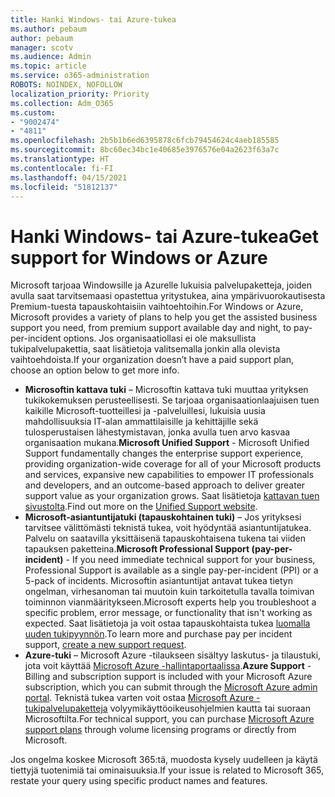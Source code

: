 ```yaml
---
title: Hanki Windows- tai Azure-tukea
ms.author: pebaum
author: pebaum
manager: scotv
ms.audience: Admin
ms.topic: article
ms.service: o365-administration
ROBOTS: NOINDEX, NOFOLLOW
localization_priority: Priority
ms.collection: Adm_O365
ms.custom:
- "9002474"
- "4811"
ms.openlocfilehash: 2b5b1b6ed6395878c6fcb79454624c4aeb185585
ms.sourcegitcommit: 8bc60ec34bc1e40685e3976576e04a2623f63a7c
ms.translationtype: HT
ms.contentlocale: fi-FI
ms.lasthandoff: 04/15/2021
ms.locfileid: "51812137"
---
```

# <a name="get-support-for-windows-or-azure"></a><span data-ttu-id="ec0b7-102">Hanki Windows- tai Azure-tukea</span><span class="sxs-lookup"><span data-stu-id="ec0b7-102">Get support for Windows or Azure</span></span>

<span data-ttu-id="ec0b7-103">Microsoft tarjoaa Windowsille ja Azurelle lukuisia palvelupaketteja, joiden avulla saat tarvitsemaasi opastettua yritystukea, aina ympärivuorokautisesta Premium-tuesta tapauskohtaisiin vaihtoehtoihin.</span><span class="sxs-lookup"><span data-stu-id="ec0b7-103">For Windows or Azure, Microsoft provides a variety of plans to help you get the assisted business support you need, from premium support available day and night, to pay-per-incident options.</span></span> <span data-ttu-id="ec0b7-104">Jos organisaatiollasi ei ole maksullista tukipalvelupakettia, saat lisätietoja valitsemalla jonkin alla olevista vaihtoehdoista.</span><span class="sxs-lookup"><span data-stu-id="ec0b7-104">If your organization doesn’t have a paid support plan, choose an option below to get more info.</span></span>

- <span data-ttu-id="ec0b7-105">**Microsoftin kattava tuki** – Microsoftin kattava tuki muuttaa yrityksen tukikokemuksen perusteellisesti. Se tarjoaa organisaationlaajuisen tuen kaikille Microsoft-tuotteillesi ja -palveluillesi, lukuisia uusia mahdollisuuksia IT-alan ammattilaisille ja kehittäjille sekä tulosperustaisen lähestymistavan, jonka avulla tuen arvo kasvaa organisaation mukana.</span><span class="sxs-lookup"><span data-stu-id="ec0b7-105">**Microsoft Unified Support** - Microsoft Unified Support fundamentally changes the enterprise support experience, providing organization-wide coverage for all of your Microsoft products and services, expansive new capabilities to empower IT professionals and developers, and an outcome-based approach to deliver greater support value as your organization grows.</span></span> <span data-ttu-id="ec0b7-106">Saat lisätietoja [kattavan tuen sivustolta](https://aka.ms/unified-support).</span><span class="sxs-lookup"><span data-stu-id="ec0b7-106">Find out more on the [Unified Support website](https://aka.ms/unified-support).</span></span>
- <span data-ttu-id="ec0b7-107">**Microsoft-asiantuntijatuki (tapauskohtainen tuki)** – Jos yrityksesi tarvitsee välittömästi teknistä tukea, voit hyödyntää asiantuntijatukea. Palvelu on saatavilla yksittäisenä tapauskohtaisena tukena tai viiden tapauksen paketteina.</span><span class="sxs-lookup"><span data-stu-id="ec0b7-107">**Microsoft Professional Support (pay-per-incident)** - If you need immediate technical support for your business, Professional Support is available as a single pay-per-incident (PPI) or a 5-pack of incidents.</span></span> <span data-ttu-id="ec0b7-108">Microsoftin asiantuntijat antavat tukea tietyn ongelman, virhesanoman tai muutoin kuin tarkoitetulla tavalla toimivan toiminnon vianmääritykseen.</span><span class="sxs-lookup"><span data-stu-id="ec0b7-108">Microsoft experts help you troubleshoot a specific problem, error message, or functionality that isn't working as expected.</span></span> <span data-ttu-id="ec0b7-109">Saat lisätietoja ja voit ostaa tapauskohtaista tukea [luomalla uuden tukipyynnön](https://support.microsoft.com/supportforbusiness/productselection).</span><span class="sxs-lookup"><span data-stu-id="ec0b7-109">To learn more and purchase pay per incident support, [create a new support request](https://support.microsoft.com/supportforbusiness/productselection).</span></span>
- <span data-ttu-id="ec0b7-110">**Azure-tuki** – Microsoft Azure -tilaukseen sisältyy laskutus- ja tilaustuki, jota voit käyttää [Microsoft Azure -hallintaportaalissa](https://portal.azure.com/).</span><span class="sxs-lookup"><span data-stu-id="ec0b7-110">**Azure Support** - Billing and subscription support is included with your Microsoft Azure subscription, which you can submit through the [Microsoft Azure admin portal](https://portal.azure.com/).</span></span> <span data-ttu-id="ec0b7-111">Teknistä tukea varten voit ostaa [Microsoft Azure -tukipalvelupaketteja](https://azure.microsoft.com/support/plans/) volyymikäyttöoikeusohjelmien kautta tai suoraan Microsoftilta.</span><span class="sxs-lookup"><span data-stu-id="ec0b7-111">For technical support, you can purchase [Microsoft Azure support plans](https://azure.microsoft.com/support/plans/) through volume licensing programs or directly from Microsoft.</span></span>

<span data-ttu-id="ec0b7-112">Jos ongelma koskee Microsoft 365:tä, muodosta kysely uudelleen ja käytä tiettyjä tuotenimiä tai ominaisuuksia.</span><span class="sxs-lookup"><span data-stu-id="ec0b7-112">If your issue is related to Microsoft 365, restate your query using specific product names and features.</span></span>
